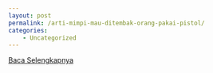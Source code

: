 ```yaml
---
layout: post
permalink: /arti-mimpi-mau-ditembak-orang-pakai-pistol/
categories:
    - Uncategorized
---
```


[Baca Selengkapnya](/10)